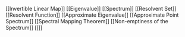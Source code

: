 [[Invertible Linear Map]]
[[Eigenvalue]]
[[Spectrum]]
[[Resolvent Set]]
[[Resolvent Function]]
[[Approximate Eigenvalue]]
[[Approximate Point Spectrum]]
[[Spectral Mapping Theorem]]
[[Non-emptiness of the Spectrum]]
[[]]